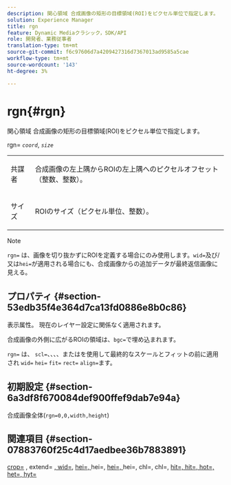 ```yaml
---
description: 関心領域 合成画像の矩形の目標領域(ROI)をピクセル単位で指定します。
solution: Experience Manager
title: rgn
feature: Dynamic Mediaクラシック，SDK/API
role: 開発者、業務従事者
translation-type: tm+mt
source-git-commit: f6c97606d7a4209427316d7367013ad9585a5cae
workflow-type: tm+mt
source-wordcount: '143'
ht-degree: 3%

---
```



# rgn{#rgn}

関心領域 合成画像の矩形の目標領域(ROI)をピクセル単位で指定します。

rgn= *`coord`*, *`size`*

<table id="simpletable_3A430F9078B04C2E90F4D1A130AFA20C"> 
 <tr class="strow"> 
  <td class="stentry"> <p><span class="varname"> 共謀者</span> </p> </td> 
  <td class="stentry"> <p>合成画像の左上隅からROIの左上隅へのピクセルオフセット（整数、整数）。 </p></td> 
 </tr> 
 <tr class="strow"> 
  <td class="stentry"> <p><span class="varname"> サイズ</span> </p></td> 
  <td class="stentry"> <p>ROIのサイズ（ピクセル単位、整数）。 </p></td> 
 </tr> 
</table>

>[!NOTE]
>
>`rgn=` は、画像を切り抜かずにROIを定義する場合にのみ使用します。`wid=`及び/又は`hei=`が適用される場合にも、合成画像からの追加データが最終返信画像に見える。

## プロパティ {#section-53edb35f4e364d7ca13fd0886e8b0c86}

表示属性。 現在のレイヤー設定に関係なく適用されます。

合成画像の外側に広がるROIの領域は、`bgc=`で埋め込まれます。

`rgn=` は、 `scl=`、、、、またはを使用して最終的なスケールとフィットの前に適用され `wid=` `hei=` `fit=` `rect=` `align=`ます。

## 初期設定 {#section-6a3df8f670084def900ffef9dab7e94a}

合成画像全体(`rgn=0,0,width,height`)

## 関連項目 {#section-07883760f25c4d17aedbee36b7883891}

[crop=](../../../../../is-api/http-ref/image-serving-api-ref/c-http-protocol-reference/c-command-reference/r-crop.md#reference-6fd0f6399966446ab4425ce050572eab) , extend= [, wid=](../../../../../is-api/http-ref/image-serving-api-ref/c-http-protocol-reference/c-command-reference/r-extend.md#reference-7e9156beb285459d830e2d56782a74ac),  [hei=, ](../../../../../is-api/http-ref/image-serving-api-ref/c-http-protocol-reference/c-command-reference/r-is-http-wid.md#reference-bfeadcb67bf4485f851eb21345527e47)hei=,  [hei=, ](../../../../../is-api/http-ref/image-serving-api-ref/c-http-protocol-reference/c-command-reference/r-is-http-hei.md#reference-6d6f556ccc0e4b98a815e8a5c1944a96)hei=, chl=, chl=,  [](../../../../../is-api/http-ref/image-serving-api-ref/c-http-protocol-reference/c-command-reference/r-scl.md#reference-b2a74e493d0d407e98fe350551ba3fcc) [](../../../../../is-api/http-ref/image-serving-api-ref/c-http-protocol-reference/c-command-reference/r-align.md#reference-b7d6b87c75124d78884f916dd6544bc7) [](../../../../../is-api/http-ref/image-serving-api-ref/c-http-protocol-reference/c-command-reference/r-fit.md#reference-f11bff6d93d143d6b135de3a923bc989) [hit=, hit=, hot=, het=, hyt=](../../../../../is-api/http-ref/image-serving-api-ref/c-http-protocol-reference/c-command-reference/r-rect.md#reference-520b90d30b4c4b4692a723e4df6adaf3)

